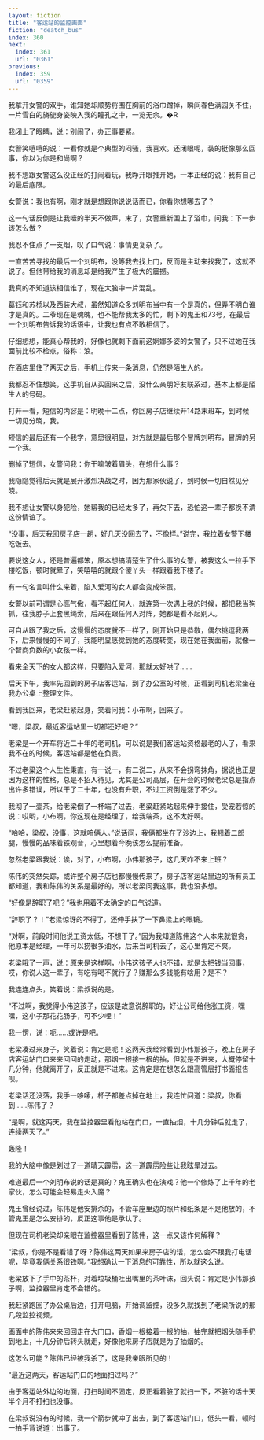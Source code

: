 ```yaml
---
layout: fiction
title: "客运站的监控画面"
fiction: "deatch_bus"
index: 360
next:
  index: 361
  url: "0361"
previous:
  index: 359
  url: "0359"
---
```

我拿开女警的双手，谁知她却顺势将围在胸前的浴巾蹭掉，瞬间春色满园关不住，一片雪白的旖旎身姿映入我的瞳孔之中，一览无余。�R

我闭上了眼睛，说：别闹了，办正事要紧。

女警笑嘻嘻的说：一看你就是个典型的闷骚，我喜欢。还闭眼呢，装的挺像那么回事，你以为你是和尚啊？

我不想跟女警这么没正经的打闹着玩，我睁开眼推开她，一本正经的说：我有自己的最后底限。

女警说：我也有啊，刚才就是想跟你说说话而已，你看你想哪去了？

这一句话反倒是让我噎的半天不做声，末了，女警重新围上了浴巾，问我：下一步该怎么做？

我忍不住点了一支烟，叹了口气说：事情更复杂了。

一直苦苦寻找的最后一个刘明布，没等我去找上门，反而是主动来找我了，这就不说了。但他带给我的消息却是给我产生了极大的震撼。

我真的不知道该相信谁了，现在大脑中一片混乱。

葛钰和苏桢以及西装大叔，虽然知道众多刘明布当中有一个是真的，但弄不明白谁才是真的。二爷现在是魂魄，也不能帮我太多的忙，剩下的鬼王和73号，在最后一个刘明布告诉我的话语中，让我也有点不敢相信了。

仔细想想，能真心帮我的，好像也就剩下面前这婀娜多姿的女警了，只不过她在我面前比较不检点，俗称：浪。

在酒店里住了两天之后，手机上传来一条消息，仍然是陌生人的。

我都忍不住想笑，这手机自从买回来之后，没什么亲朋好友联系过，基本上都是陌生人的号码。

打开一看，短信的内容是：明晚十二点，你回房子店继续开14路末班车，到时候一切见分晓，我。

短信的最后还有一个我字，意思很明显，对方就是最后那个冒牌刘明布，冒牌的另一个我。

删掉了短信，女警问我：你干嘛皱着眉头，在想什么事？

我隐隐觉得后天就是展开激烈决战之时，因为那家伙说了，到时候一切自然见分晓。

我不想让女警以身犯险，她帮我的已经太多了，再欠下去，恐怕这一辈子都换不清这份情谊了。

“没事，后天我回房子店一趟，好几天没回去了，不像样。”说完，我拉着女警下楼吃饭去。

要说这女人，还是普遍都笨，原本想搞清楚生了什么事的女警，被我这么一拉手下楼吃饭，顿时就晕了，笑嘻嘻的就跟个傻丫头一样跟着我下楼了。

有一句名言叫什么来着，陷入爱河的女人都会变成笨蛋。

女警以前可谓是心高气傲，看不起任何人，就连第一次遇上我的时候，都把我当狗抓，往我脖子上套黑绳索，后来在跟任何人对阵，她都是看不起别人。

可自从跟了我之后，这慢慢的态度就不一样了，刚开始只是恭敬，偶尔挑逗我两下，后来慢慢的不同了，我能明显感觉到她的态度转变，现在她在我面前，就像一个智商负数的小女孩一样。

看来全天下的女人都这样，只要陷入爱河，那就太好哄了……

后天下午，我率先回到的房子店客运站，到了办公室的时候，正看到司机老梁坐在我办公桌上整理文件。

看到我回来，老梁赶紧起身，笑着问我：小布啊，回来了。

“嗯，梁叔，最近客运站里一切都还好吧？”

老梁是一个开车将近二十年的老司机，可以说是我们客运站资格最老的人了，看来我不在的时候，客运站都是他在负责。

不过老梁这个人生性秉直，有一说一，有二说二，从来不会拐弯抹角，据说也正是因为这样的性格，总是不招人待见，尤其是公司高层，在开会的时候老梁总是指点出许多错误，所以干了二十年，也没有升职，不过工资倒是涨了不少。

我沏了一壶茶，给老梁倒了一杯端了过去，老梁赶紧站起来伸手接住，受宠若惊的说：哎哟，小布啊，你这现在是经理了，给我端茶，这不太好啊。

“哈哈，梁叔，没事，这就咱俩人。”说话间，我俩都坐在了沙边上，我翘着二郎腿，慢慢的品味着铁观音，心里想着今晚该怎么提前准备。

忽然老梁跟我说：诶，对了，小布啊，小伟那孩子，这几天咋不来上班？

陈伟的突然失踪，或许整个房子店也都慢慢传来了，房子店客运站里边的所有员工都知道，我和陈伟的关系是最好的，所以老梁问我这事，我也没多想。

“好像是辞职了吧？”我也用着不太确定的口气说道。

“辞职了？！”老梁惊讶的不得了，还伸手扶了一下鼻梁上的眼镜。

“对啊，前段时间他说工资太低，不想干了。”因为我知道陈伟这个人本来就很贪，他原本是经理，一年可以捞很多油水，后来当司机去了，这心里肯定不爽。

老梁哦了一声，说：原来是这样啊，小伟这孩子人也不错，就是太把钱当回事，哎，你说人这一辈子，有吃有喝不就行了？赚那么多钱能有啥用？是不？

我连连点头，笑着说：梁叔说的是。

“不过啊，我觉得小伟这孩子，应该是故意说辞职的，好让公司给他涨工资，嘿嘿，这小子那花花肠子，可不少哩！”

我一愣，说：呃……或许是吧。

老梁凑过来身子，笑着说：肯定是呢！这两天我经常看到小伟那孩子，晚上在房子店客运站门口来来回回的走动，那烟一根接一根的抽，但就是不进来，大概停留十几分钟，他就离开了，反正就是不进来。这肯定是在想怎么跟高管层打书面报告呗。

老梁话还没落，我手一哆嗦，杯子都差点掉在地上，我连忙问道：梁叔，你看到……陈伟了？

“是啊，就这两天，我在监控器里看他站在门口，一直抽烟，十几分钟后就走了，连续两天了。”

轰隆！

我的大脑中像是划过了一道晴天霹雳，这一道霹雳险些让我眩晕过去。

难道最后一个刘明布说的话是真的？鬼王确实也在演戏？他一个修炼了上千年的老家伙，怎么可能会轻易走火入魔？

鬼王曾经说过，陈伟是他安排杀的，不管车座里边的照片和纸条是不是他放的，不管鬼王是怎么安排的，反正这事他是承认了。

但现在司机老梁却亲眼在监控器里看到了陈伟，这一点又该作何解释？

“梁叔，你是不是看错了呀？陈伟这两天如果来房子店的话，怎么会不跟我打电话呢，毕竟我俩关系很铁啊。”我想确认一下消息的可靠性，所以就这么说。

老梁放下了手中的茶杯，对着垃圾桶吐出嘴里的茶叶沫，回头说：肯定是小伟那孩子啊，监控器里肯定不会错的。

我赶紧跑回了办公桌后边，打开电脑，开始调监控，没多久就找到了老梁所说的那几段监控视频。

画面中的陈伟来来回回走在大门口，香烟一根接着一根的抽，抽完就把烟头随手扔到地上，十几分钟后转头就走，好像他来房子店就是为了抽烟的。

这怎么可能？陈伟已经被我杀了，这是我亲眼所见的！

“最近这两天，客运站门口的地面扫过吗？”

由于客运站外边的地面，打扫时间不固定，反正看着脏了就扫一下，不脏的话十天半个月不打扫也没事。

在梁叔说没有的时候，我一个箭步就冲了出去，到了客运站门口，低头一看，顿时一拍手背说道：出事了。